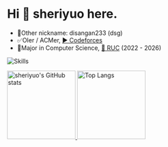 # Hi 👋 sheriyuo here.

- 📶Other nickname: disangan233 (dsg)
- ✅OIer / ACMer, [▶️ Codeforces](https://codeforces.com/profile/disangan233)
- 🔰Major in Computer Science, [🏫 RUC](https://www.ruc.edu.cn/) (2022 - 2026)

![Skills](https://skillicons.dev/icons?i=github,c,cpp,md,git,vscode)

<a href="https://github-readme-stats-one-bice.vercel.app/api?username=sheriyuo&show_icons=true&include_all_commits=true&role=OWNER,ORGANIZATION_MEMBER#gh-light-mode-only" target="_blank">
  <img src="https://github-readme-stats-one-bice.vercel.app/api?username=sheriyuo&show_icons=true&include_all_commits=true&role=OWNER,ORGANIZATION_MEMBER#gh-light-mode-only" alt="sheriyuo's GitHub stats" height="160px">
</a>
<a href="https://github-readme-stats-one-bice.vercel.app/api/top-langs/?username=sheriyuo&layout=compact&langs_count=8&include_all_commits=true&role=OWNER,ORGANIZATION_MEMBER#gh-light-mode-only">
  <img src="https://github-readme-stats-one-bice.vercel.app/api/top-langs/?username=sheriyuo&layout=compact&langs_count=8&include_all_commits=true&role=OWNER,ORGANIZATION_MEMBER#gh-light-mode-only" alt="Top Langs" height="160px">
</a>

